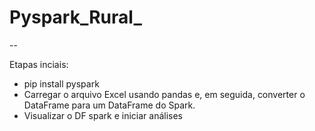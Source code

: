 # Pyspark_Rural_

--

Etapas inciais:

- pip install pyspark
- Carregar o arquivo Excel usando pandas e, em seguida, converter o DataFrame para um DataFrame do Spark.
- Visualizar o DF spark e iniciar análises
